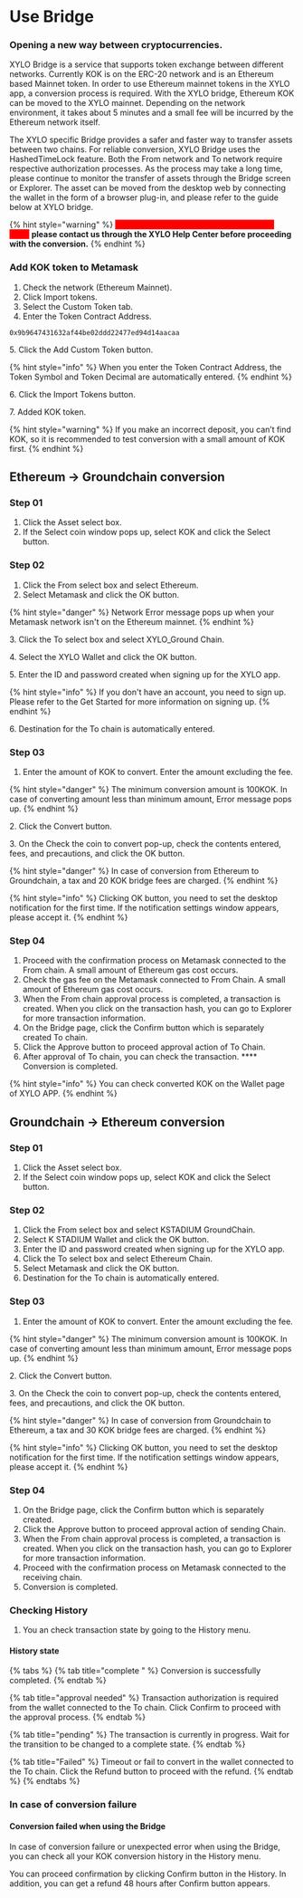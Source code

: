 # Use Bridge

### Opening a new way between cryptocurrencies. ​&#x20;

XYLO Bridge is a service that supports token exchange between different networks. Currently KOK is on the ERC-20 network and is an Ethereum based Mainnet token. In order to use Ethereum mainnet tokens in the XYLO app, a conversion process is required. With the XYLO bridge, Ethereum KOK can be moved to the XYLO mainnet. Depending on the network environment, it takes about 5 minutes and a small fee will be incurred by the Ethereum network itself.

The XYLO specific Bridge provides a safer and faster way to transfer assets between two chains. For reliable conversion, XYLO Bridge uses the HashedTimeLock feature. Both the From network and To network require respective authorization processes. As the process may take a long time, please continue to monitor the transfer of assets through the Bridge screen or Explorer. The asset can be moved from the desktop web by connecting the wallet in the form of a browser plug-in, and please refer to the guide below at XYLO bridge.

{% hint style="warning" %}
<mark style="color:red;background-color:red;">**If you want to convert more than 100,000 KOK,**</mark> **please contact us through the XYLO Help Center before proceeding with the conversion.**
{% endhint %}



### Add KOK token to Metamask

1. Check the network (Ethereum Mainnet).
2. Click Import tokens.
3. Select the Custom Token tab.
4. Enter the Token Contract Address.&#x20;

```
0x9b9647431632af44be02ddd22477ed94d14aacaa
```

5\. Click the Add Custom Token button.

{% hint style="info" %}
When you enter the Token Contract Address, the Token Symbol and Token Decimal are automatically entered.
{% endhint %}

6\. Click the Import Tokens button.

7\. Added KOK token.&#x20;

{% hint style="warning" %}
If you make an incorrect deposit, you can’t find KOK, so it is recommended to test conversion with a small amount of KOK first.
{% endhint %}



## Ethereum -> Groundchain conversion&#x20;

### Step 01

1. Click the Asset select box.
2. If the Select coin window pops up, select KOK and click the Select button.

### Step 02

1. Click the From select box and select Ethereum.
2. Select Metamask and click the OK button.&#x20;

{% hint style="danger" %}
Network Error message pops up when your Metamask network isn't on the Ethereum mainnet.
{% endhint %}

3\. Click the To select box and select XYLO\_Ground Chain.

4\. Select the XYLO Wallet and click the OK button.

5\. Enter the ID and password created when signing up for the XYLO app.&#x20;

{% hint style="info" %}
If you don't have an account, you need to sign up. Please refer to the Get Started for more information on signing up.
{% endhint %}

6\. Destination for the To chain is automatically entered.

### Step 03

1. Enter the amount of KOK to convert. Enter the amount excluding the fee.&#x20;

{% hint style="danger" %}
The minimum conversion amount is 100KOK. In case of converting amount less than minimum amount, Error message pops up.
{% endhint %}

2\. Click the Convert button.

3\. On the Check the coin to convert pop-up, check the contents entered, fees, and precautions, and click the OK button.&#x20;

{% hint style="danger" %}
In case of conversion from Ethereum to Groundchain, a tax and 20 KOK bridge fees are charged.&#x20;
{% endhint %}

{% hint style="info" %}
Clicking OK button, you need to set the desktop notification for the first time. If the notification settings window appears, please accept it.
{% endhint %}

### Step 04

1. Proceed with the confirmation process on Metamask connected to the From chain. A small amount of Ethereum gas cost occurs.
2. Check the gas fee on the Metamask connected to From Chain. A small amount of Ethereum gas cost occurs.
3. When the From chain approval process is completed, a transaction is created. When you click on the transaction hash, you can go to Explorer for more transaction information.
4. On the Bridge page, click the Confirm button which is separately created To chain.
5. Click the Approve button to proceed approval action of To Chain.
6. After approval of To chain, you can check the transaction. **** Conversion is completed.&#x20;

{% hint style="info" %}
You can check converted KOK on the Wallet page of XYLO APP.
{% endhint %}

## Groundchain -> Ethereum conversion&#x20;

### Step 01

1. Click the Asset select box.
2. If the Select coin window pops up, select KOK and click the Select button.

### Step 02

1. Click the From select box and select KSTADIUM GroundChain.
2. Select K STADIUM Wallet and click the OK button.
3. Enter the ID and password created when signing up for the XYLO app.
4. Click the To select box and select Ethereum Chain.
5. Select Metamask and click the OK button.
6. Destination for the To chain is automatically entered.

### Step 03

1. Enter the amount of KOK to convert. Enter the amount excluding the fee.&#x20;

{% hint style="danger" %}
The minimum conversion amount is 100KOK. In case of converting amount less than minimum amount, Error message pops up.
{% endhint %}

2\. Click the Convert button.

3\. On the Check the coin to convert pop-up, check the contents entered, fees, and precautions, and click the OK button.&#x20;

{% hint style="danger" %}
In case of conversion from Groundchain to Ethereum, a tax and 30 KOK bridge fees are charged.&#x20;
{% endhint %}

{% hint style="info" %}
Clicking OK button, you need to set the desktop notification for the first time. If the notification settings window appears, please accept it.
{% endhint %}



### Step 04

1. On the Bridge page, click the Confirm button which is separately created.
2. Click the Approve button to proceed approval action of sending Chain.
3. When the From chain approval process is completed, a transaction is created. When you click on the transaction hash, you can go to Explorer for more transaction information.
4. Proceed with the confirmation process on Metamask connected to the receiving chain.
5. Conversion is completed.



### Checking History

1. You an check transaction state by going to the History menu.

#### History state&#x20;

{% tabs %}
{% tab title="complete " %}
Conversion is successfully completed.
{% endtab %}

{% tab title="approval needed" %}
Transaction authorization is required from the wallet connected to the To chain. Click Confirm to proceed with the approval process.
{% endtab %}

{% tab title="pending" %}
The transaction is currently in progress. Wait for the transition to be changed to a complete state.
{% endtab %}

{% tab title="Failed" %}
Timeout or fail to convert in the wallet connected to the To chain. Click the Refund button to proceed with the refund.
{% endtab %}
{% endtabs %}

### In case of conversion failure&#x20;

#### Conversion failed when using the Bridge&#x20;

In case of conversion failure or unexpected error when using the Bridge, you can check all your KOK conversion history in the History menu.&#x20;

You can proceed confirmation by clicking Confirm button in the History. In addition, you can get a refund 48 hours after Confirm button appears.
